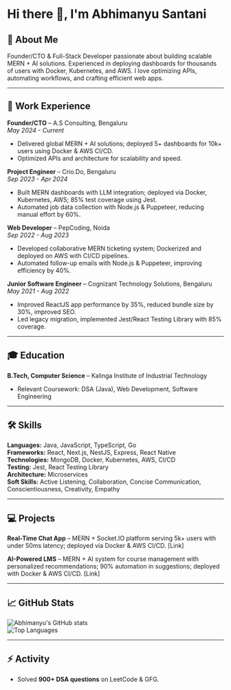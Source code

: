 # Hi there 👋, I'm Abhimanyu Santani

## 🚀 About Me
Founder/CTO & Full-Stack Developer passionate about building scalable MERN + AI solutions. Experienced in deploying dashboards for thousands of users with Docker, Kubernetes, and AWS. I love optimizing APIs, automating workflows, and crafting efficient web apps.

---

## 💼 Work Experience

**Founder/CTO** – A.S Consulting, Bengaluru  
*May 2024 - Current*  
- Delivered global MERN + AI solutions; deployed 5+ dashboards for 10k+ users using Docker & AWS CI/CD.  
- Optimized APIs and architecture for scalability and speed.

**Project Engineer** – Crio.Do, Bengaluru  
*Sep 2023 - Apr 2024*  
- Built MERN dashboards with LLM integration; deployed via Docker, Kubernetes, AWS; 85% test coverage using Jest.  
- Automated job data collection with Node.js & Puppeteer, reducing manual effort by 60%.

**Web Developer** – PepCoding, Noida  
*Sep 2022 - Aug 2023*  
- Developed collaborative MERN ticketing system; Dockerized and deployed on AWS with CI/CD pipelines.  
- Automated follow-up emails with Node.js & Puppeteer, improving efficiency by 40%.

**Junior Software Engineer** – Cognizant Technology Solutions, Bengaluru  
*May 2021 - Aug 2022*  
- Improved ReactJS app performance by 35%, reduced bundle size by 30%, improved SEO.  
- Led legacy migration, implemented Jest/React Testing Library with 85% coverage.

---

## 🎓 Education

**B.Tech, Computer Science** – Kalinga Institute of Industrial Technology  
- Relevant Coursework: DSA (Java), Web Development, Software Engineering

---

## 🛠 Skills

**Languages:** Java, JavaScript, TypeScript, Go  
**Frameworks:** React, Next.js, NestJS, Express, React Native  
**Technologies:** MongoDB, Docker, Kubernetes, AWS, CI/CD  
**Testing:** Jest, React Testing Library  
**Architecture:** Microservices  
**Soft Skills:** Active Listening, Collaboration, Concise Communication, Conscientiousness, Creativity, Empathy

---

## 💻 Projects

**Real-Time Chat App** – MERN + Socket.IO platform serving 5k+ users with under 50ms latency; deployed via Docker & AWS CI/CD. [Link]  

**AI-Powered LMS** – MERN + AI system for course management with personalized recommendations; 90% automation in suggestions; deployed with Docker & AWS CI/CD. [Link]  

---

## 📈 GitHub Stats

![Abhimanyu's GitHub stats](https://github-readme-stats.vercel.app/api?username=AbhimanyuSantani&show_icons=true&theme=radical&count_private=true)  
![Top Languages](https://github-readme-stats.vercel.app/api/top-langs/?username=AbhimanyuSantani&layout=compact&theme=radical)

---

## ⚡ Activity

- Solved **900+ DSA questions** on LeetCode & GFG.
